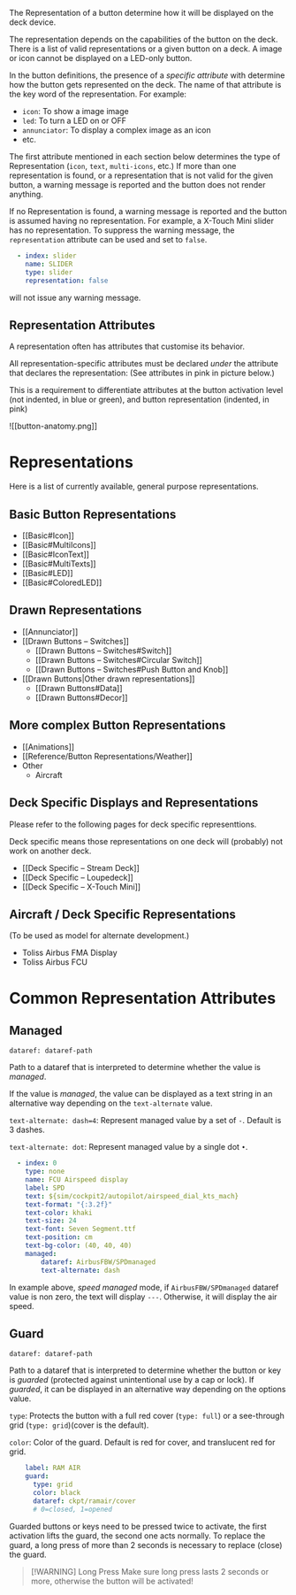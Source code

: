 The Representation of a button determine how it will be displayed on the deck device.

The representation depends on the capabilities of the button on the deck. There is a list of valid representations or a given button on a deck. A image or icon cannot be displayed on a LED-only button.

In the button definitions, the presence of a *specific attribute* with determine how the button gets represented on the deck. The name of that attribute is the key word of the representation. For example:

- `icon`: To show a image image
- `led`: To turn a LED on or OFF
- `annunciator`: To display a complex image as an icon
- etc.

The first attribute mentioned in each section below determines the type of Representation (`icon`, `text`, `multi-icons`, etc.) If more than one representation is found, or a representation that is not valid for the given button, a warning message is reported and the button does not render anything.

If no Representation is found, a warning message is reported and the button is assumed having no representation. For example, a X-Touch Mini slider has no representation. To suppress the warning message, the `representation` attribute can be used and set to `false`.

```yaml
  - index: slider
    name: SLIDER
    type: slider
    representation: false
```

will not issue any warning message.

## Representation Attributes

A representation often has attributes that customise its behavior.

All representation-specific attributes must be declared *under* the attribute that declares the representation: (See attributes in pink in picture below.)

This is a requirement to differentiate attributes at the button activation level (not indented, in blue or green), and button representation (indented, in pink)

![[button-anatomy.png]]

# Representations

Here is a list of currently available, general purpose representations.

## Basic Button Representations

- [[Basic#Icon]]
- [[Basic#MultiIcons]]
- [[Basic#IconText]]
- [[Basic#MultiTexts]]
- [[Basic#LED]]
- [[Basic#ColoredLED]]

## Drawn Representations

- [[Annunciator]]
- [[Drawn Buttons – Switches]]
	- [[Drawn Buttons – Switches#Switch]]
	- [[Drawn Buttons – Switches#Circular Switch]]
	- [[Drawn Buttons – Switches#Push Button and Knob]]
- [[Drawn Buttons|Other drawn representations]]
	- [[Drawn Buttons#Data]]
	- [[Drawn Buttons#Decor]]

## More complex Button Representations

- [[Animations]]
- [[Reference/Button Representations/Weather]]
- Other
	- Aircraft

## Deck Specific Displays and Representations

Please refer to the following pages for deck specific representtions.

Deck specific means those representations on one deck will (probably) not work on another deck.

- [[Deck Specific – Stream Deck]]
- [[Deck Specific – Loupedeck]]
- [[Deck Specific – X-Touch Mini]]

## Aircraft / Deck Specific Representations

(To be used as model for alternate development.)

- Toliss Airbus FMA Display
- Toliss Airbus FCU

# Common Representation Attributes

## Managed

`dataref: dataref-path`

Path to a dataref that is interpreted to determine whether the value is *managed*.

If the value is *managed*, the value can be displayed as a text string in an alternative way depending on the `text-alternate` value.

`text-alternate: dash=4`: Represent managed value by a set of `-`. Default is 3 dashes.

`text-alternate: dot`: Represent managed value by a single dot `•`.

```yaml hl_lines="12-14"
  - index: 0
    type: none
    name: FCU Airspeed display
    label: SPD
    text: ${sim/cockpit2/autopilot/airspeed_dial_kts_mach}
    text-format: "{:3.2f}"
    text-color: khaki
    text-size: 24
    text-font: Seven Segment.ttf
    text-position: cm
    text-bg-color: (40, 40, 40)
    managed:
        dataref: AirbusFBW/SPDmanaged
        text-alternate: dash
```

In example above, *speed managed* mode, if `AirbusFBW/SPDmanaged` dataref value is non zero, the text will display `---`. Otherwise, it will display the air speed.

## Guard

`dataref: dataref-path`

Path to a dataref that is interpreted to determine whether the button or key is *guarded* (protected against unintentional use by a cap or lock). If *guarded*, it can be displayed in an alternative way depending on the options value.

`type`: Protects the button with a full red cover (`type: full`) or a see-through grid (`type: grid`)(cover is the default).

`color`: Color of the guard. Default is red for cover, and translucent red for grid.

```yaml  hl_lines="2-5"
    label: RAM AIR
    guard:
      type: grid
      color: black
      dataref: ckpt/ramair/cover
      # 0=closed, 1=opened
```

Guarded buttons or keys need to be pressed twice to activate, the first activation lifts the guard, the second one acts normally. To replace the guard, a long press of more than 2 seconds is necessary to replace (close) the guard.

> [!WARNING] Long Press
> Make sure long press lasts 2 seconds or more, otherwise the button will be activated!
